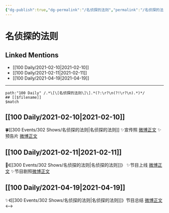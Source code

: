 ```yaml
---
{"dg-publish":true,"dg-permalink":"/名侦探的法则","permalink":"/名侦探的法则/","created":"2023-04-09T13:51:24.024+08:00","updated":"2023-04-10T16:37:36.448+08:00"}
---
```


# 名侦探的法则

## Linked Mentions
- [[100 Daily/2021-02-10\|2021-02-10]]
- [[100 Daily/2021-02-11\|2021-02-11]]
- [[100 Daily/2021-04-19\|2021-04-19]]


---

```expander
path:"100 Daily" /.*\[\[名侦探的法则\]\].*(?:\r?\n(?!\r?\n).*)*/
## [[$filename]]
$match
```
## [[100 Daily/2021-02-10\|2021-02-10]]
🍀[[300 Events/302 Shows/名侦探的法则\|名侦探的法则]]
✨宣传照 [微博正文](https://weibo.com/6466290670/K1hyg8GWD)
✨预告片 [微博正文](https://weibo.com/6466290670/K1hzwuaKh)
## [[100 Daily/2021-02-11\|2021-02-11]]
🌟《[[300 Events/302 Shows/名侦探的法则\|名侦探的法则]]》
✨节目上线 [微博正文](https://m.weibo.cn/6466290670/4603390829791377)
✨节目剧照[微博正文](https://m.weibo.cn/6466290670/4603451814459838)
## [[100 Daily/2021-04-19\|2021-04-19]]
✨《[[300 Events/302 Shows/名侦探的法则\|名侦探的法则]]》节目总结 [微博正文](https://m.weibo.cn/6466290670/4627644932425286)
<-->